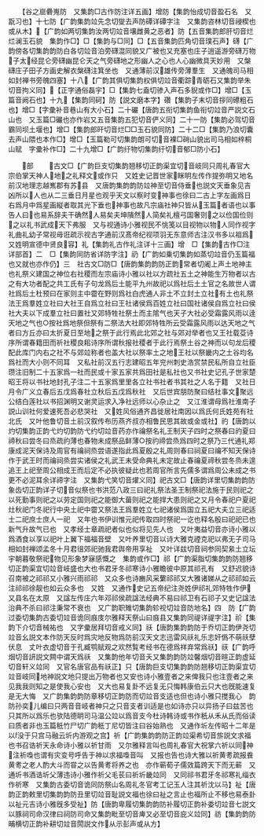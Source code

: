 <!-- { "loadSidebar": true } -->
　　【谷之崫礨嵬防　又集韵□古作防注详五画】增防【集韵怡成切音盈石名　又翫习也】十七防【广韵集韵竝先念切燮去声防磹详磹字注　又集韵咨林切音祲楔也或从木】【广韵如两切集韵汝两切竝音壤雌黄之恶者】防【五音集韵郎肝切音烂烂澜玉石貌　集韵作□】□【集韵与□同】□【五音集韵匹角切音璞石声】礴【广韵傍各切集韵韵防白各切竝音泊旁礴混同貌又广被也又充塞也庄子逍遥游旁礴万物子太经昆仑旁礴幽昆仑天之气旁礴地之形幽人之心也人心幽微具天妙用　又槃礴庄子田子方画史解衣槃礴注箕坐也　又通薄前汉雄传旁薄羣生　又通魄司马相如封禅书旁魄四塞】十八【广韵其俱切集韵权俱切竝音衢踪青砺石又集韵举朱切音拘义同】【正字通俗磊宇】□【集韵七盍切骖入声石多貎或作□】增□【玉篇音阙石也】十九【集韵同砢】防【説文磨本字】礸【集韵子末切音拶同礤粗石也】增□【字彚补音巷山有大小石】二十礹【唐韵五衔切集韵鱼衔切竝音严説文石山也　又玉篇□礹也亦作岩又五音集韵五犯切音俨义同】二十一防【集韵必驾切音霸同坝土堰也】增□【集韵郎旰切音烂□□玉石貌同防】二十二□【集韵乃浪切囊去声山隈也本作□】增□【玉篇勒可切集韵朗可切音裸□碋山貌出司马相如梓桐山赋　字彚补作□】二十九增□【广韵纡物切集韵纡切音郁□防小石】






　　部
　　古文□【广韵巨支切集韵翘移切正韵渠宜切音岐同只周礼春官大宗伯掌天神人地之礼释文或作只　又姓史记晋世家眯明左传作提弥明又地名前汉地理志越嶲郡有苏县　又唐韵集韵韵防竝神至切音侍垂也説文天垂象见吉凶所以人也从二三垂日月星也观乎天文以察时变神事也徐曰二古上字左画爲日右爲月中爲星画縦者取其光下垂也神事也故凡宗庙社神只皆从玉篇者语也以事告人曰也易系辞夫干确然人易矣夫坤隤然人简矣礼檀弓国奢则之以俭国俭则之以礼书武成天下弗服　又与视通诗小雅视民不恌笺以目视物以物人同作视字礼曲礼幼子常视毋诳疏示视古字通前汉髙帝纪视项羽无东意师古注汉书多以祖爲　又姓明宣德中贤良容】礼【集韵礼古作礼注详十三画】增　□【集韵古作□注详部首】二　□【集韵同防省详防字注】礽【广韵如乗切集韵如蒸切竝音仍玉篇福也又就也亦作仍】三　社古文□防□【唐韵集韵韵防正韵常者切阇上声土地神主也礼祭义建国之神位右社稷而左宗庙诗小雅以社以方疏社五土之神能生万物者以古之有大功者配之共工氏有子句龙爲后土能平九州故祀以爲社后土土官之名故世人谓社爲后土杜预曰在家则主中霤在野则爲社白虎通人非土不立封土立社有土也礼祭法王爲羣姓立社曰大社王自爲立社曰王社诸侯爲百姓立社曰国社诸侯自爲立社曰侯社大夫以下成羣立社曰置社又郊特牲社祭土而主隂气也天子大社必受霜露风雨以逹天地之气也○按社爲地祭但祭有二祭法大社即郊特牲所云受霜露风雨以达天地之气者曰方丘亦曰太折夏日至地之祭于此行焉此北郊之社与郊对举者也又王社载芟诗序所谓春籍田而祈社稷良耜诗序所谓秋报社稷者于此行焉祭土谷之神而以句龙后稷配此库门内右之社不与郊竝称者也盖大社以祭率土之地王社以祭畿内之土谷均名爲社而大小则不同耳　又私社前汉五行志建昭五年兖州刺史浩赏禁民私所自立社臣瓒注旧制二十五家爲一社而民或十家五家共爲田社是私社也又书社史记孔子世家楚昭王将以书社地封孔子注二十五家爲里里各立社书社者书其社之人名于籍　又社日月令广义立春后五戊爲春社立秋后五戊爲秋社　又后世宾朋防聚曰结社事文聚远公结白莲社以书招渊明又谢灵运求入净社远师以心杂止之　又江淮谓母爲社淮南子説山训社何爱速死吾必悲哭社　又姓风俗通齐昌徙居社南因以爲氏何氏姓苑有社北氏　又叶他鲁切音土前汉叙传布历燕齐叔亦相鲁民思其故或金或社】礿【唐韵以灼切集韵正韵弋灼切韵防弋约切竝音药亦作禴祭名礼王制天子四时之祭春曰礿夏曰禘秋曰尝冬曰烝疏礿薄也春物未成祭品鲜薄○按礿禘尝烝爲四时之祭乃三代通礼郑康成泥天保诗及周官有禴祠烝尝语遂指此爲夏殷之礼周则春曰祠夏曰禴不知天保诗作于武王时而禴祠烝尝实诸侯之礼武王未受命典礼未定故止春禴夏禘秋尝冬烝未遑追王上祀至周公相成王而后定不必执彼疑此也若周官所言先儒多谓爲周公未成之书更不必泥耳余详禘字注　又集韵弋笑切音燿义同】祀古文□【唐韵详里切集韵韵防象齿切正韵详子切音似祭也书洪范八政三曰祀礼祭法圣王制祭祀法施于民则祀之以死勤事则祀之以劳定国则祀之能御大葘则祀之能捍大患则祀之又月令春祀户夏祀灶秋祀门冬祀行中央土祀中霤又祭法王爲羣姓立七祀诸侯爲国立五祀大夫立三祀适士二祀庶士庶人一祀　又年也书伊训惟元祀传取四时祭祀一讫也释名殷曰祀祀已也新气升故气已也　又孝经士章疏祀者似也似将见先人也　又叶夷益切音亦诗小雅以爲酒食以享以祀叶上翼下福福音壁　又叶养里切音以诗大雅克禋克祀以弗无子司马相如封禅颂孟冬十月君徂郊祀驰我君舆帝用享祉　又叶详兹切音祠参同契絫土立坛宇朝暮敬祭祀物见形象梦寐感慨之　集韵或作□】祁【广韵渠脂切集韵韵防翘移切正韵渠宜切竝音岐盛也大也书君牙冬祁寒诗小雅瞻彼中原其祁孔有　又舒迟貌诗召南被之祁祁又小雅兴雨祁祁　又众多也诗豳风采蘩祁祁又大雅诸娣从之祁祁如云注祁祁徐靓也如云众多也　又姓　又通作史记五帝纪注尧姓伊祁礼郊特牲作伊　又县名在太原　又諡左传庄六年邓祁侯疏諡法经典不易曰祁卫有石祁子又史记諡法治典不杀曰祁注秉常不衰也　又广韵职雉切集韵轸视切竝音防地名】四　防【广韵过委切集韵古委切竝音诡同庪庋尔雅释天祭山曰庪县又集韵同禔详禔字注】祄【集韵下介切音械祐也　又字彚居拜切音戒义同】祅【唐韵集韵韵防于乔切正韵伊尧切竝音幺説文本作防天反时爲灾地反物爲防前汉天文志迅雷风祅礼乐志奸僞不萌祅孽伏息　丈叶衣虚切音于孔臧鹗赋观之欢然覧考经书在德爲祥弃常爲祅】祆【广韵呼烟切音訮説文闗中谓天爲祅　又集韵他年切音夭又集韵韵防竝馨烟切音暄正韵虚延切音轩义竝同　又官名唐官品有祅正】只【唐韵巨支切集韵韵防翘移切正韵渠宜切竝音岐同地神説文地只提出万物者也又安也诗小雅壹者之来俾我只也注壹者之来见我我则知之是使我心安也　又大也易复卦不远复无只悔韩康伯云只大也旣能速复是无大悔　又广韵集韵韵防章移切正韵防而切竝音支适也但也诗小雅只搅我心　韵防孙奕儿编曰只两音音岐者神只之只音支者训适是也如诗亦只以异扬子曰兹苦也只其所以爲乐也欤陆德眀司马温公竝以爲音支今杜诗韩诗或书作秖从禾从氏而俗读曰质者非也玉篇秖竹尸切广韵秖丁尼切皆注曰谷始熟也　又通作圻左传昭十二年是以没于只宫马融云圻内游观之宫】祈【广韵集韵韵防正韵竝渠希切音旂説文求福也书召诰祈天永命诗小雅以祈甘雨　又尔雅释言叫也周礼春官大祝掌六祈以同神注祈嘄也谓有灾变号呼告于神以求福嘄音叫　又报也告也诗大雅以祈黄耉疏报飬黄耉之老人酌大斗而甞之以告黄耉将养之也　亦作蕲荀子儒效篇跨天下而无蕲　又通圻书酒诰圻父薄违诗小雅作祈父毛苌曰祈圻畿竝同　又同祁书君牙冬祁寒礼缁衣作祈寒　又集韵古委切音诡同防祭山名周礼冬官考工记玉人注其祈沈以马】祉【唐韵正韵敕里切集韵韵防丑里切竝音耻説文福也徐曰祉之言止也福所止不移也易泰卦以祉元吉诗小雅旣多受祉】防【唐韵卑履切集韵韵防补履切正韵补委切竝音七説文以豚祠司命汉律曰祠防司命又集韵毗至切音庳又必至切音庇义竝同】祊【集韵韵防晡横切正韵补耕切竝音閍説文作从示彭声或从方】
